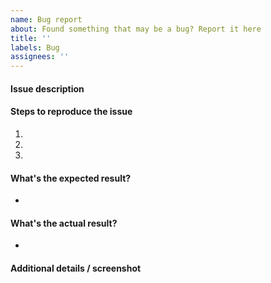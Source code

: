```yaml
---
name: Bug report
about: Found something that may be a bug? Report it here
title: ''
labels: Bug
assignees: ''
---
```


#### Issue description

#### Steps to reproduce the issue

1.
2.
3.

#### What's the expected result?

-

#### What's the actual result?

-

#### Additional details / screenshot
